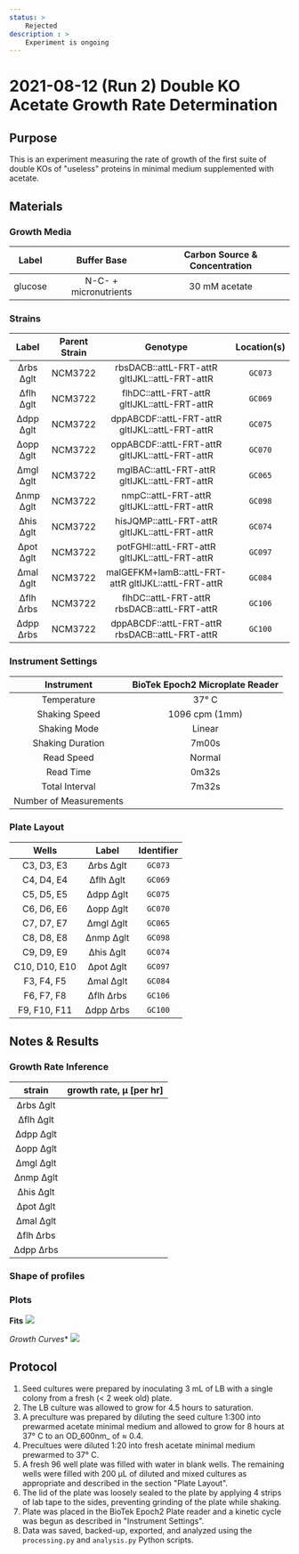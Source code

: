```yaml
---
status: >
    Rejected 
description : >
    Experiment is ongoing 
---
```


# 2021-08-12 (Run 2) Double KO Acetate Growth Rate Determination

## Purpose
This is an experiment measuring the rate of growth of the first suite of 
double KOs of  "useless" proteins in minimal medium supplemented with acetate.

## Materials

### Growth Media
| **Label** | **Buffer Base** | **Carbon Source & Concentration** |
|:--:|:--:|:--:|
| glucose | N-C- + micronutrients | 30 mM acetate |

### Strains 
| **Label** | **Parent Strain**|  **Genotype** | **Location(s)**|
|:--: | :--:| :--:| :--:|
|∆rbs ∆glt | NCM3722 | rbsDACB::attL-FRT-attR gltIJKL::attL-FRT-attR | `GC073`|
|∆flh ∆glt | NCM3722 | flhDC::attL-FRT-attR gltIJKL::attL-FRT-attR | `GC069`|
|∆dpp ∆glt | NCM3722 | dppABCDF::attL-FRT-attR gltIJKL::attL-FRT-attR | `GC075`|
|∆opp ∆glt | NCM3722 | oppABCDF::attL-FRT-attR gltIJKL::attL-FRT-attR | `GC070`|
|∆mgl ∆glt | NCM3722 | mglBAC::attL-FRT-attR gltIJKL::attL-FRT-attR | `GC065`|
|∆nmp ∆glt | NCM3722 | nmpC::attL-FRT-attR gltIJKL::attL-FRT-attR | `GC098`|
|∆his ∆glt | NCM3722 | hisJQMP::attL-FRT-attR gltIJKL::attL-FRT-attR | `GC074`|
|∆pot ∆glt | NCM3722 | potFGHI::attL-FRT-attR gltIJKL::attL-FRT-attR | `GC097`|
|∆mal ∆glt | NCM3722 | malGEFKM+lamB::attL-FRT-attR gltIJKL::attL-FRT-attR | `GC084`|
|∆flh ∆rbs | NCM3722 | flhDC::attL-FRT-attR rbsDACB::attL-FRT-attR | `GC106`|
|∆dpp ∆rbs | NCM3722 | dppABCDF::attL-FRT-attR rbsDACB::attL-FRT-attR | `GC100`|

### Instrument Settings
| Instrument | BioTek Epoch2 Microplate Reader|
|:--:| :--:|
| Temperature| 37° C|
| Shaking Speed| 1096 cpm (1mm) |
| Shaking Mode | Linear |
| Shaking Duration| 7m00s|
|Read Speed| Normal|
| Read Time | 0m32s|
| Total Interval | 7m32s |
| Number of Measurements |  | 

### Plate Layout
| **Wells** | **Label** | **Identifier** |
|:--: | :--:  | :--: |
|C3, D3, E3 | ∆rbs ∆glt | `GC073` | 
|C4, D4, E4 | ∆flh ∆glt | `GC069` |
|C5, D5, E5 | ∆dpp ∆glt | `GC075` |
|C6, D6, E6 | ∆opp ∆glt | `GC070` |
|C7, D7, E7 | ∆mgl ∆glt| `GC065` |
|C8, D8, E8 | ∆nmp ∆glt | `GC098` | 
|C9, D9, E9 | ∆his ∆glt | `GC074` |
|C10, D10, E10 | ∆pot ∆glt | `GC097` |
|F3, F4, F5 | ∆mal ∆glt | `GC084` |
|F6, F7, F8 | ∆flh ∆rbs | `GC106` |
|F9, F10, F11 | ∆dpp ∆rbs | `GC100` |


## Notes & Results

### Growth Rate Inference

| **strain** | **growth rate, µ [per hr]** |
|:--: |:--:|
|∆rbs ∆glt | |
|∆flh ∆glt | |
|∆dpp ∆glt | | 
|∆opp ∆glt | |
|∆mgl ∆glt | |
|∆nmp ∆glt | |
|∆his ∆glt | |
|∆pot ∆glt | |
|∆mal ∆glt | |
|∆flh ∆rbs | |
|∆dpp ∆rbs | |

### Shape of profiles


### Plots

**Fits**
![](output/2021-08-12_r2_DoubleKO_acetate_fits.png)

*Growth Curves**
![](output/2021-08-12_r2_DoubleKO_acetate_raw_traces.png)

## Protocol 
1.  Seed cultures were prepared by inoculating 3 mL of LB with a single colony from a fresh (< 2 week old) plate.
2. The LB culture was allowed to grow for 4.5 hours to saturation. 
3. A preculture was prepared by diluting the seed culture 1:300 into 
prewarmed acetate minimal medium and allowed to grow for 8 hours at 37° C
to an OD_600nm_ of ≈ 0.4.
4. Precultues were diluted  1:20 into fresh acetate minimal medium prewarmed to 37° C.
4. A fresh 96 well plate was filled with water in blank wells. The remaining wells 
were filled with 200 µL of diluted and mixed cultures as appropriate and described in 
the section "Plate Layout".
5. The lid of the plate was loosely sealed to the plate by applying 4 strips of 
lab tape to the sides, preventing grinding of the plate while shaking. 
6. Plate was placed in the BioTek Epoch2 Plate reader and a kinetic cycle was begun 
as described in "Instrument Settings".
7. Data was saved, backed-up, exported, and analyzed using the `processing.py` and 
`analysis.py` Python scripts.
